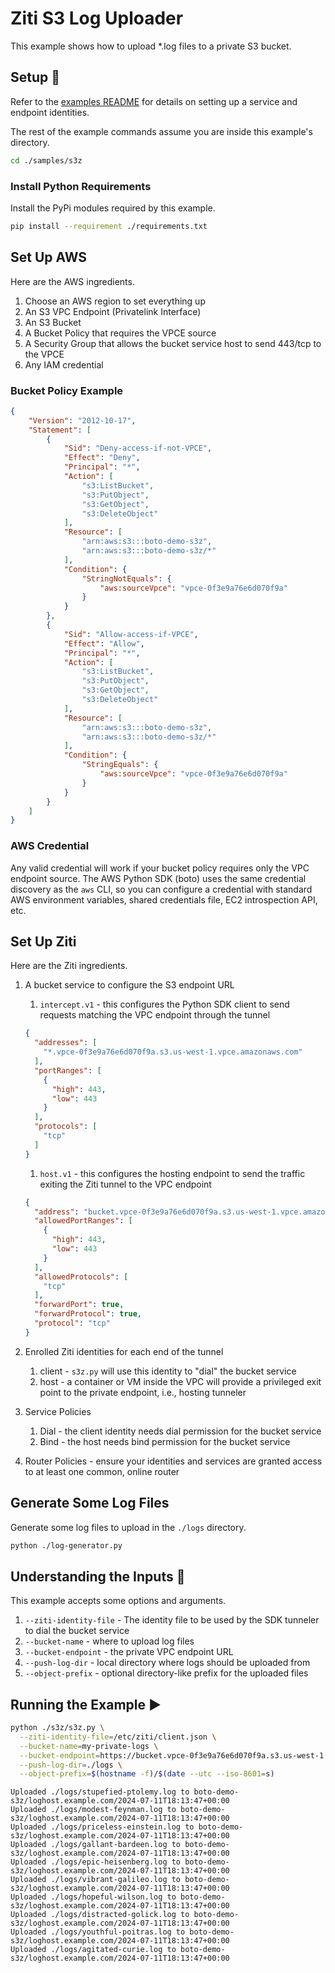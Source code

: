 # Ziti S3 Log Uploader

This example shows how to upload *.log files to a private S3 bucket.

## Setup :wrench:

Refer to the [examples README](../README.md) for details on setting up a service and endpoint identities.

The rest of the example commands assume you are inside this example's directory.

```bash
cd ./samples/s3z
```

### Install Python Requirements

Install the PyPi modules required by this example.

```bash
pip install --requirement ./requirements.txt
```

## Set Up AWS

Here are the AWS ingredients.

1. Choose an AWS region to set everything up
1. An S3 VPC Endpoint (Privatelink Interface)
1. An S3 Bucket
1. A Bucket Policy that requires the VPCE source
1. A Security Group that allows the bucket service host to send 443/tcp to the VPCE
1. Any IAM credential

### Bucket Policy Example

```json
{
    "Version": "2012-10-17",
    "Statement": [
        {
            "Sid": "Deny-access-if-not-VPCE",
            "Effect": "Deny",
            "Principal": "*",
            "Action": [
                "s3:ListBucket",
                "s3:PutObject",
                "s3:GetObject",
                "s3:DeleteObject"
            ],
            "Resource": [
                "arn:aws:s3:::boto-demo-s3z",
                "arn:aws:s3:::boto-demo-s3z/*"
            ],
            "Condition": {
                "StringNotEquals": {
                    "aws:sourceVpce": "vpce-0f3e9a76e6d070f9a"
                }
            }
        },
        {
            "Sid": "Allow-access-if-VPCE",
            "Effect": "Allow",
            "Principal": "*",
            "Action": [
                "s3:ListBucket",
                "s3:PutObject",
                "s3:GetObject",
                "s3:DeleteObject"
            ],
            "Resource": [
                "arn:aws:s3:::boto-demo-s3z",
                "arn:aws:s3:::boto-demo-s3z/*"
            ],
            "Condition": {
                "StringEquals": {
                    "aws:sourceVpce": "vpce-0f3e9a76e6d070f9a"
                }
            }
        }
    ]
}
```

### AWS Credential

Any valid credential will work if your bucket policy requires only the VPC endpoint source. The AWS Python SDK (boto)
uses the same credential discovery as the `aws` CLI, so you can configure a credential with standard AWS environment
variables, shared credentials file, EC2 introspection API, etc.

## Set Up Ziti

Here are the Ziti ingredients.

1. A bucket service to configure the S3 endpoint URL
    1. `intercept.v1` - this configures the Python SDK client to send requests matching the VPC endpoint through the tunnel

      ```json
      {
        "addresses": [
          "*.vpce-0f3e9a76e6d070f9a.s3.us-west-1.vpce.amazonaws.com"
        ],
        "portRanges": [
          {
            "high": 443,
            "low": 443
          }
        ],
        "protocols": [
          "tcp"
        ]
      }
      ```

    1. `host.v1` - this configures the hosting endpoint to send the traffic exiting the Ziti tunnel to the VPC endpoint

      ```json
      {
        "address": "bucket.vpce-0f3e9a76e6d070f9a.s3.us-west-1.vpce.amazonaws.com",
        "allowedPortRanges": [
          {
            "high": 443,
            "low": 443
          }
        ],
        "allowedProtocols": [
          "tcp"
        ],
        "forwardPort": true,
        "forwardProtocol": true,
        "protocol": "tcp"
      }
      ```

1. Enrolled Ziti identities for each end of the tunnel
    1. client - `s3z.py` will use this identity to "dial" the bucket service
    1. host - a container or VM inside the VPC will provide a privileged exit point to the private endpoint, i.e., hosting tunneler

1. Service Policies
    1. Dial - the client identity needs dial permission for the bucket service
    1. Bind - the host needs bind permission for the bucket service

1. Router Policies - ensure your identities and services are granted access to at least one common, online router

## Generate Some Log Files

Generate some log files to upload in the `./logs` directory.

```bash
python ./log-generator.py
```

## Understanding the Inputs :brain:

This example accepts some options and arguments.

1. `--ziti-identity-file` - The identity file to be used by the SDK tunneler to dial the bucket service
1. `--bucket-name` - where to upload log files
1. `--bucket-endpoint` - the private VPC endpoint URL
1. `--push-log-dir` - local directory where logs should be uploaded from
1. `--object-prefix` - optional directory-like prefix for the uploaded files

## Running the Example :arrow_forward:

```bash
python ./s3z/s3z.py \
  --ziti-identity-file=/etc/ziti/client.json \
  --bucket-name=my-private-logs \
  --bucket-endpoint=https://bucket.vpce-0f3e9a76e6d070f9a.s3.us-west-1.vpce.amazonaws.com \
  --push-log-dir=./logs \
  --object-prefix=$(hostname -f)/$(date --utc --iso-8601=s)
```

```buttonless title="Output"
Uploaded ./logs/stupefied-ptolemy.log to boto-demo-s3z/loghost.example.com/2024-07-11T18:13:47+00:00
Uploaded ./logs/modest-feynman.log to boto-demo-s3z/loghost.example.com/2024-07-11T18:13:47+00:00
Uploaded ./logs/priceless-einstein.log to boto-demo-s3z/loghost.example.com/2024-07-11T18:13:47+00:00
Uploaded ./logs/gallant-bardeen.log to boto-demo-s3z/loghost.example.com/2024-07-11T18:13:47+00:00
Uploaded ./logs/epic-heisenberg.log to boto-demo-s3z/loghost.example.com/2024-07-11T18:13:47+00:00
Uploaded ./logs/vibrant-galileo.log to boto-demo-s3z/loghost.example.com/2024-07-11T18:13:47+00:00
Uploaded ./logs/hopeful-wilson.log to boto-demo-s3z/loghost.example.com/2024-07-11T18:13:47+00:00
Uploaded ./logs/distracted-golick.log to boto-demo-s3z/loghost.example.com/2024-07-11T18:13:47+00:00
Uploaded ./logs/youthful-poitras.log to boto-demo-s3z/loghost.example.com/2024-07-11T18:13:47+00:00
Uploaded ./logs/agitated-curie.log to boto-demo-s3z/loghost.example.com/2024-07-11T18:13:47+00:00
```